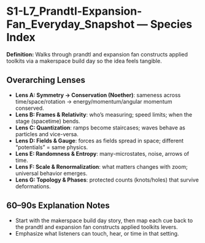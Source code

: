 # S1-L7_Prandtl-Expansion-Fan_Everyday_Snapshot — Species Index
**Definition:** Walks through prandtl and expansion fan constructs applied toolkits via a makerspace build day so the idea feels tangible.
## Overarching Lenses

- **Lens A: Symmetry -> Conservation (Noether)**: sameness across time/space/rotation → energy/momentum/angular momentum conserved.
- **Lens B: Frames & Relativity**: who’s measuring; speed limits; when the stage (spacetime) bends.
- **Lens C: Quantization**: ramps become staircases; waves behave as particles and vice-versa.
- **Lens D: Fields & Gauge**: forces as fields spread in space; different “potentials” = same physics.
- **Lens E: Randomness & Entropy**: many-microstates, noise, arrows of time.
- **Lens F: Scale & Renormalization**: what matters changes with zoom; universal behavior emerges.
- **Lens G: Topology & Phases**: protected counts (knots/holes) that survive deformations.

## 60–90s Explanation Notes
- Start with the makerspace build day story, then map each cue back to the prandtl and expansion fan constructs applied toolkits levers.
- Emphasize what listeners can touch, hear, or time in that setting.
